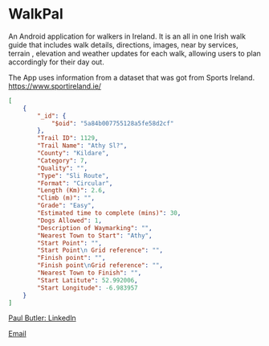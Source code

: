 # WalkPal

An Android application for walkers in Ireland. It is an all in one Irish walk guide that includes walk details, directions, images, near by services, terrain , elevation and weather updates for each walk, allowing users to plan accordingly for their day out.

The App uses information from a dataset that was got from Sports Ireland.  https://www.sportireland.ie/

```JSON
[
    {
        "_id": {
            "$oid": "5a84b007755128a5fe58d2cf"
        },
        "Trail ID": 1129,
        "Trail Name": "Athy Sl?",
        "County": "Kildare",
        "Category": 7,
        "Quality": "",
        "Type": "Sli Route",
        "Format": "Circular",
        "Length (Km)": 2.6,
        "Climb (m)": "",
        "Grade": "Easy",
        "Estimated time to complete (mins)": 30,
        "Dogs Allowed": 1,
        "Description of Waymarking": "",
        "Nearest Town to Start": "Athy",
        "Start Point": "",
        "Start Point\n Grid reference": "",
        "Finish point": "",
        "Finish point\nGrid reference": "",
        "Nearest Town to Finish": "",
        "Start Latitute": 52.992006,
        "Start Longitude": -6.983957
    }
]
```

[Paul Butler: Linkedln](https://www.linkedin.com/in/paul-butler-90b322143/)

[Email](c14521457@mydit.ie)
